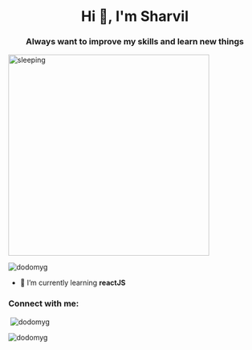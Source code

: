 <h1 align="center">Hi 👋, I'm Sharvil</h1>
<h3 align="center">Always want to improve my skills and learn new things</h3>
<img src="https://imgs.search.brave.com/IAf4rGXKes4-vP0v-oHhqIQwvNCTlJRltN6QP2zHfQo/rs:fit:800:600:1/g:ce/aHR0cHM6Ly9pLnBp/bmltZy5jb20vb3Jp/Z2luYWxzL2YxL2U3/LzM0L2YxZTczNGY5/Y2FkZTg2ZmU3Mzdh/OWFhNDA0YWQ1Njc3/LmdpZg.gif" align="center" alt="sleeping" width="400px">


<p align="left"> <img src="https://komarev.com/ghpvc/?username=dodomyg&label=Profile%20views&color=0e75b6&style=flat" alt="dodomyg" /> </p>

- 🌱 I’m currently learning **reactJS**

<h3 align="left">Connect with me:</h3>
<p align="left">
</p>

<p>&nbsp;<img align="center" src="https://github-readme-stats.vercel.app/api?username=dodomyg&show_icons=true&locale=en" alt="dodomyg" /></p>

<p><img align="center" src="https://github-readme-streak-stats.herokuapp.com/?user=dodomyg&" alt="dodomyg" /></p>
